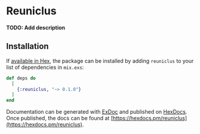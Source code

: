 # Reuniclus

**TODO: Add description**

## Installation

If [available in Hex](https://hex.pm/docs/publish), the package can be installed
by adding `reuniclus` to your list of dependencies in `mix.exs`:

```elixir
def deps do
  [
    {:reuniclus, "~> 0.1.0"}
  ]
end
```

Documentation can be generated with [ExDoc](https://github.com/elixir-lang/ex_doc)
and published on [HexDocs](https://hexdocs.pm). Once published, the docs can
be found at [https://hexdocs.pm/reuniclus](https://hexdocs.pm/reuniclus).

